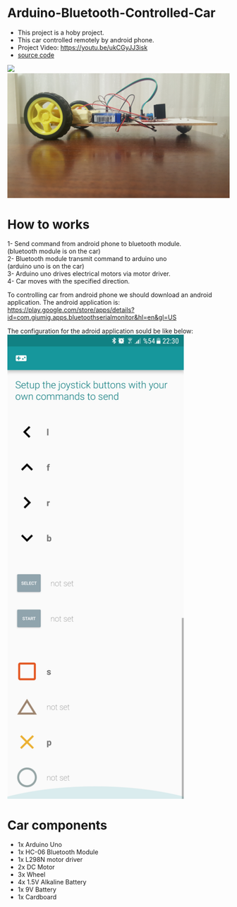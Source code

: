 # Arduino-Bluetooth-Controlled-Car

* This project is a hoby project.
* This car controlled remotely by android phone.
* Project Video: https://youtu.be/ukCGyJJ3isk
* [source code](bluetooth_car.ino)

<img src="Images/Car1.jpg" width="800">
<img src="Images/Car2.jpg" width="800">

# How to works
1- Send command from android phone to bluetooth module. <br /> 
   (bluetooth module is on the car) <br /> 
2- Bluetooth module transmit command to arduino uno <br /> 
   (arduino uno is on the car) <br /> 
3- Arduino uno drives electrical motors via motor driver. <br /> 
4- Car moves with the specified direction. <br /> 

To controlling car from android phone we should download an android application.
The android application is: https://play.google.com/store/apps/details?id=com.giumig.apps.bluetoothserialmonitor&hl=en&gl=US

The configuration for the adroid application sould be like below: 
<img src="Images/control_panel.jpeg" width="400">

# Car components
* 1x Arduino Uno
* 1x HC-06 Bluetooth Module
* 1x L298N motor driver
* 2x DC Motor
* 3x Wheel
* 4x 1.5V Alkaline Battery
* 1x 9V Battery
* 1x Cardboard

